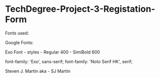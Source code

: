# TechDegree-Project-3-Registation-Form

Fonts used:

Google Fonts: 

Exo Font - styles
    - Regular 400
    - SimiBold 600

<link rel="preconnect" href="https://fonts.googleapis.com">
<link rel="preconnect" href="https://fonts.gstatic.com" crossorigin>
<link href="https://fonts.googleapis.com/css2?family=Exo:wght@400;600&family=Noto+Serif+HK:wght@900&display=swap" rel="stylesheet">

font-family: 'Exo', sans-serif;
font-family: 'Noto Serif HK', serif;

Steven J. Martin 
aka - SJ Martin